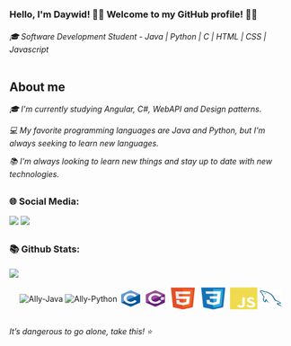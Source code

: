 <h3> Hello, I'm Daywid! 🐱‍👤 Welcome to my GitHub profile! 👋🏽 </h3>  
<h4></h4>   

<i> 🎓  Software Development Student - Java | Python | C | HTML | CSS | Javascript <br> <br> </i>

## About me 


<i> 🎓 I'm currently studying Angular, C#, WebAPI and Design patterns. <br> </i>

<i> 💻  My favorite programming languages are Java and Python, but I'm always seeking to learn new languages. <br>  </i>

<i> 📚 I'm always looking to learn new things and stay up to date with new technologies. <br>  </i>

   
## 
  
<h3> 🌐 Social Media: <br></h3> 

<div>  

 
   <a href="https://www.linkedin.com/in/daywid-mendes-387089249" target="_blank"><img src="https://img.shields.io/badge/-LinkedIn-%230077B5?style=for-the-badge&logo=linkedin&logoColor=white" target="_blank"></a>
   <a href = "mailto:mdaywid@gmail.com"><img src="https://img.shields.io/badge/Gmail-D14836?style=for-the-badge&logo=gmail&logoColor=white" target="_blank"></a>
 
##
 
<h3> 📚 Github Stats: <br></h3>
  
<div>
  <a href="https://github.com/daywid/github-readme-stats">
  <img align="center" src="https://github-readme-stats.vercel.app/api/top-langs/?username=daywid&layout=compact&theme=tokyonight" />
</a>
</div>


<br>
  
<div align="center" style="display: inline_block">
  <img align="center" alt="Ally-Java" height="50" width="60" src="https://cdn.jsdelivr.net/gh/devicons/devicon/icons/java/java-original.svg" />
  <img align="center" alt="Ally-Python" height="50" width="60" src="https://cdn.jsdelivr.net/gh/devicons/devicon/icons/python/python-original-wordmark.svg" /> 
   <img align="center" alt="Ally-C" height="30" width="40" src="https://github.com/devicons/devicon/blob/master/icons/c/c-original.svg">
   <img align="center" alt="Ally-Csharp" height="30" width="40" src="https://raw.githubusercontent.com/devicons/devicon/master/icons/csharp/csharp-original.svg">
  <img align="center" alt="Ally-HTML" height="40" width="50" src="https://raw.githubusercontent.com/devicons/devicon/master/icons/html5/html5-original.svg">
  <img align="center" alt="Ally-CSS" height="40" width="50" src="https://raw.githubusercontent.com/devicons/devicon/master/icons/css3/css3-original.svg">
  <img align="center" alt="Ally-Js" height="40" width="50" src="https://raw.githubusercontent.com/devicons/devicon/master/icons/javascript/javascript-plain.svg">
   <img align="center" alt="Renato-MySQL" height="30" width="40" src="https://github.com/devicons/devicon/blob/master/icons/mysql/mysql-plain.svg">
   
</div>

    
## 

 <i> It’s dangerous to go alone, take this! ⭐️</i> <br> <br>
<!-- <img src="https://github.com/daywid/daywid/blob/main/Fire-Pixel.gif" width="440"> -->


<div style="display: flex; justify-content: center; align-items: center;">
<!-- <img src="https://github.com/daywid/daywid/blob/main/img/zelda and link📚.gif" width="720">  -->
  <!--  <img src="https://github.com/daywid/daywid/blob/main/img/Clide-torgal.gif" width="500"> -->
</div>

  
 
